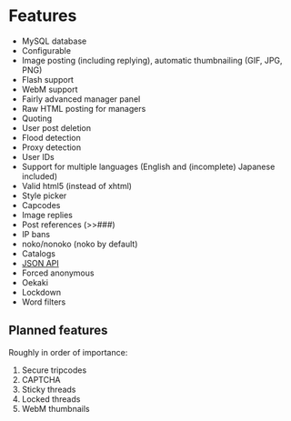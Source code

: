 # Features
* MySQL database
* Configurable
* Image posting (including replying), automatic thumbnailing (GIF, JPG, PNG)
* Flash support
* WebM support
* Fairly advanced manager panel
* Raw HTML posting for managers
* Quoting
* User post deletion
* Flood detection
* Proxy detection
* User IDs
* Support for multiple languages (English and (incomplete) Japanese included)
* Valid html5 (instead of xhtml)
* Style picker
* Capcodes
* Image replies
* Post references (>>###)
* IP bans
* noko/nonoko (noko by default)
* Catalogs
* [JSON API](https://github.com/knarka/fikaba/blob/master/docs/api.md)
* Forced anonymous
* Oekaki
* Lockdown
* Word filters

## Planned features
Roughly in order of importance:

1. Secure tripcodes
2. CAPTCHA
3. Sticky threads
4. Locked threads
5. WebM thumbnails

